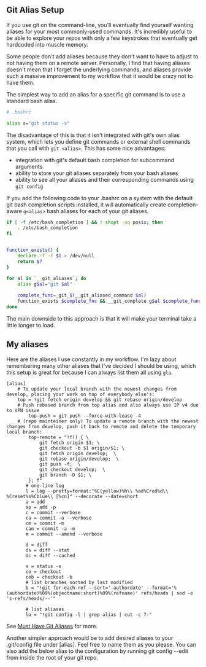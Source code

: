 ## Git Alias Setup

If you use git on the command-line, you'll eventually find yourself wanting aliases for your most commonly-used commands.  It's incredibly useful to be able to explore your repos with only a few keystrokes that eventually get hardcoded into muscle memory.

Some people don't add aliases because they don't want to have to adjust to not having them on a remote server.  Personally, I find that having aliases doesn't mean that I forget the underlying commands, and aliases provide such a massive improvement to my workflow that it would be crazy not to have them.

The simplest way to add an alias for a specific git command is to use a standard bash alias.

```bash
# .bashrc

alias s="git status -s"
```

The disadvantage of this is that it isn't integrated with git's own alias system, which lets you define git commands or external shell commands that you call with `git <alias>`.  This has some nice advantages:
- integration with git's default bash completion for subcommand arguments
- ability to store your git aliases separately from your bash aliases
- ability to see all your aliases and their corresponding commands using `git config`

If you add the following code to your .bashrc on a system with the default git bash completion scripts installed, it will automatically create completion-aware `g<alias>` bash aliases for each of your git aliases.

```bash
if [ -f /etc/bash_completion ] && ! shopt -oq posix; then
    . /etc/bash_completion                                                                                                                                                                
fi


function_exists() {
    declare -f -F $1 > /dev/null
    return $?
}

for al in `__git_aliases`; do
    alias g$al="git $al"
    
    complete_func=_git_$(__git_aliased_command $al)
    function_exists $complete_fnc && __git_complete g$al $complete_func
done
```

The main downside to this approach is that it will make your terminal take a little longer to load.

## My aliases

Here are the aliases I use constantly in my workflow.  I'm lazy about remembering many other aliases that I've decided I should be using, which this setup is great for because I can always list them all using `gla`.

```gitconfig
[alias]
	# To update your local branch with the newest changes from develop, placing your work on top of everybody else's:
	top = !git fetch origin develop && git rebase origin/develop
	# Push rebased branch from top alias and also always use IP v4 due to VPN issue
        top-push = git push --force-with-lease -4
	# (repo mainteiner only) To update a remote branch with the newest changes from develop, push it back to remote and delete the temporary local branch:
        top-remote = "!f() { \
            git fetch origin $1; \
            git checkout -b $1 origin/$1; \
            git fetch origin develop;  \
            git rebase origin/develop;  \
            git push -f;  \
            git checkout develop;  \
            git branch -D $1; \
        }; f"
       # one-line log
       l = log --pretty=format:"%C(yellow)%h\\ %ad%Cred%d\\ %Creset%s%Cblue\\ [%cn]" --decorate --date=short
       a = add
       ap = add -p
       c = commit --verbose
       ca = commit -a --verbose
       cm = commit -m
       cam = commit -a -m
       m = commit --amend --verbose
   
       d = diff
       ds = diff --stat
       dc = diff --cached
   
       s = status -s
       co = checkout
       cob = checkout -b
       # list branches sorted by last modified
       b = "!git for-each-ref --sort='-authordate' --format='%(authordate)%09%(objectname:short)%09%(refname)' refs/heads | sed -e 's-refs/heads/--'"
   
       # list aliases
       la = "!git config -l | grep alias | cut -c 7-"
```

See [Must Have Git Aliases](https://www.durdn.com/blog/2012/11/22/must-have-git-aliases-advanced-examples/) for more.

Another simpler approach would be to add desired aliases to your .git/config file under [alias]. Feel free to name them as you please. You can also add the below alias to the configuration by running git config --edit from inside the root of your git repo.